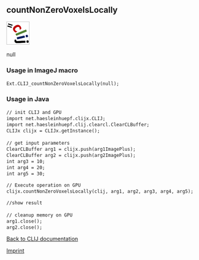 ## countNonZeroVoxelsLocally
![Image](images/mini_clij1_logo.png)

null

### Usage in ImageJ macro
```
Ext.CLIJ_countNonZeroVoxelsLocally(null);
```


### Usage in Java
```
// init CLIJ and GPU
import net.haesleinhuepf.clijx.CLIJ;
import net.haesleinhuepf.clij.clearcl.ClearCLBuffer;
CLIJx clijx = CLIJx.getInstance();

// get input parameters
ClearCLBuffer arg1 = clijx.push(arg1ImagePlus);
ClearCLBuffer arg2 = clijx.push(arg2ImagePlus);
int arg3 = 10;
int arg4 = 20;
int arg5 = 30;
```

```
// Execute operation on GPU
clijx.countNonZeroVoxelsLocally(clij, arg1, arg2, arg3, arg4, arg5);
```

```
//show result

// cleanup memory on GPU
arg1.close();
arg2.close();
```


[Back to CLIJ documentation](https://clij.github.io/)

[Imprint](https://clij.github.io/imprint)
